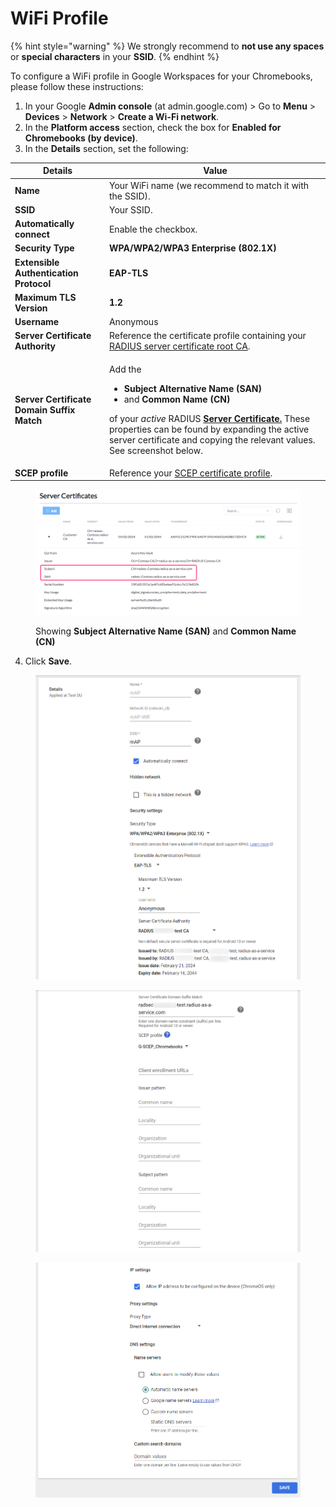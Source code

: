 # WiFi Profile

{% hint style="warning" %}
We strongly recommend to **not use any spaces** or **special characters** in your **SSID**.
{% endhint %}

To configure a WiFi profile in Google Workspaces for your Chromebooks, please follow these instructions:

1. In your Google **Admin console** (at admin.google.com)  > Go to **Menu** > **Devices** > **Network** > **Create a Wi-Fi network**.
2. In the **Platform access** section, check the box for **Enabled for Chromebooks (by device)**.
3. In the **Details** section, set the following:

| Details                                    | Value                                                                                                                                                                                                                                                                                                                                                                                                                    |
| ------------------------------------------ | ------------------------------------------------------------------------------------------------------------------------------------------------------------------------------------------------------------------------------------------------------------------------------------------------------------------------------------------------------------------------------------------------------------------------ |
| **Name**                                   | Your WiFi name (we recommend to match it with the SSID).                                                                                                                                                                                                                                                                                                                                                                 |
| **SSID**                                   | Your SSID.                                                                                                                                                                                                                                                                                                                                                                                                               |
| **Automatically connect**                  | Enable the checkbox.                                                                                                                                                                                                                                                                                                                                                                                                     |
| **Security Type**                          | **WPA/WPA2/WPA3 Enterprise (802.1X)**                                                                                                                                                                                                                                                                                                                                                                                    |
| **Extensible Authentication Protocol**     | **EAP-TLS**                                                                                                                                                                                                                                                                                                                                                                                                              |
| **Maximum TLS Version**                    | **1.2**                                                                                                                                                                                                                                                                                                                                                                                                                  |
| **Username**                               | Anonymous                                                                                                                                                                                                                                                                                                                                                                                                                |
| **Server Certificate Authority**           | Reference the certificate profile containing your [RADIUS server certificate root CA](server-trust.md).                                                                                                                                                                                                                                                                                                                  |
| **Server Certificate Domain Suffix Match** | <p>Add the</p><ul><li><strong>Subject Alternative Name (SAN)</strong></li><li>and <strong>Common Name (CN)</strong></li></ul><p>of your <em>active</em> RADIUS <a href="../../admin-portal/settings/settings-server.md#server-certificates"><strong>Server Certificate.</strong></a> These properties can be found by expanding the active server certificate and copying the relevant values. See screenshot below.</p> |
| **SCEP profile**                           | Reference your [SCEP certificate profile](https://docs.scepman.com/certificate-deployment/static-certificates/google-workspace/chromeos#add-a-scep-profile).                                                                                                                                                                                                                                                             |

<figure><img src="../../.gitbook/assets/image (16).png" alt=""><figcaption><p>Showing <strong>Subject Alternative Name (SAN)</strong> and <strong>Common Name (CN)</strong> </p></figcaption></figure>

4. Click **Save**.

<figure><img src="../../.gitbook/assets/image (12).png" alt=""><figcaption></figcaption></figure>

<figure><img src="../../.gitbook/assets/image (13).png" alt=""><figcaption></figcaption></figure>

<figure><img src="../../.gitbook/assets/image (14).png" alt=""><figcaption></figcaption></figure>
